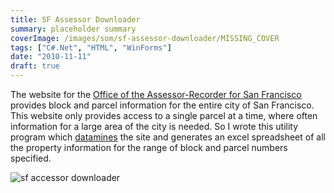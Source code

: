 ```yaml
---
title: SF Assessor Downloader
summary: placeholder summary
coverImage: /images/som/sf-assessor-downloader/MISSING_COVER
tags: ["C#.Net", "HTML", "WinForms"]
date: "2010-11-11"
draft: true
---
```


The website for the [Office of the Assessor-Recorder for San Francisco](http://www.sfassessor.org/) provides block and parcel information for the entire city of San Francisco. This website only provides access to a single parcel at a time, where often information for a large area of the city is needed. So I wrote this utility program which [datamines](http://en.wikipedia.org/wiki/Data_mining) the site and generates an excel spreadsheet of all the property information for the range of block and parcel numbers specified.

![sf accessor downloader](sf-accessor-downloader.png)
